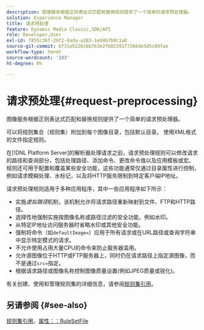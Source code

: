 ```yaml
---
description: 图像服务根据正则表达式匹配和替换规则提供了一个简单的请求预处理器。
solution: Experience Manager
title: 请求预处理
feature: Dynamic Media Classic,SDK/API
role: Developer,User
exl-id: f855c36f-29f2-4ada-a103-1eb9b7b0c1a0
source-git-commit: bf31e5226cbb763e2fb82391772b64e5d5c89fae
workflow-type: tm+mt
source-wordcount: '283'
ht-degree: 0%

---
```


# 请求预处理{#request-preprocessing}

图像服务根据正则表达式匹配和替换规则提供了一个简单的请求预处理器。

可以将规则集合（规则集）附加到每个图像目录，包括默认目录。 使用XML格式的文件指定规则。

在[!DNL Platform Server]的解析器处理请求之前，请求预处理规则可以修改请求的路径和查询部分，包括处理路径、添加命令、更改命令值以及应用模板或宏。 规则还可用于配置和覆盖某些安全功能，这些功能通常仅通过目录属性进行控制，例如请求模糊处理、水标记，以及将HTTP服务限制到特定客户端IP地址。

请求预处理规则适用于多种应用程序，其中一些应用程序如下所示：

* 实施&#x200B;*虚拟路径*&#x200B;机制，该机制允许将请求路径重新映射到文件、FTP和HTTP路径。
* 选择性地强制实施按图像名称或路径过滤的安全功能，例如水印。
* 从特定IP地址访问服务器时省略水印或其他安全功能。
* 强制将命令（如`defaultImage=`）应用于所有请求或在URL路径或查询字符串中显示特定模式的请求。
* 不允许使用占用大量CPU的命令来防止服务器滥用。
* 允许源图像位于HTTP或FTP服务器上，同时仍在请求路径上指定源图像，而不是通过`src=`指定。
* 根据请求路径或图像名称控制图像质量设置(例如JPEG质量或锐化)。

有关创建、使用和管理规则集的详细信息，请参阅[规则集引用](../../../../../is-api/image-catalog/image-serving-api-ref/c-image-catalog-reference/c-rule-set-reference/c-rule-set-reference.md#concept-3e5058cf3507470b82cac638df23ea8e)。

## 另请参阅 {#see-also}

[规则集引用](../../../../../is-api/image-catalog/image-serving-api-ref/c-image-catalog-reference/c-rule-set-reference/c-rule-set-reference.md#concept-3e5058cf3507470b82cac638df23ea8e)，[属性：：RuleSetFile](../../../../../is-api/image-catalog/image-serving-api-ref/c-image-catalog-reference/c-overview/c-file-formats/r-rule-set-files.md#reference-3e54cb5f4d74411a84889fed056ac093)
